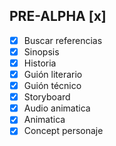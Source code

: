 ## PRE-ALPHA [x]
- [x] Buscar referencias
- [x] Sinopsis
- [x] Historia
- [x] Guión literario
- [x] Guión técnico
- [x] Storyboard
- [x] Audio animatica
- [x] Animatica
- [x] Concept personaje
